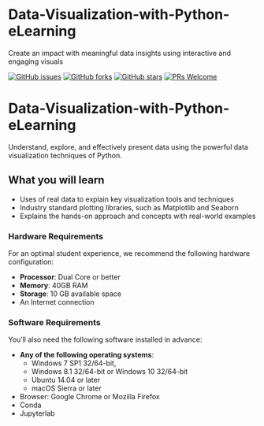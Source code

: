 # Data-Visualization-with-Python-eLearning
Create an impact with meaningful data insights using interactive and engaging visuals

[![GitHub issues](https://img.shields.io/github/issues/TrainingByPackt/Data-Visualization-with-Python-eLearning.svg)](https://github.com/TrainingByPackt/Data-Visualization-with-Python-eLearning/issues)
[![GitHub forks](https://img.shields.io/github/forks/TrainingByPackt/Data-Visualization-with-Python-eLearning.svg)](https://github.com/TrainingByPackt/Data-Visualization-with-Python-eLearning/network)
[![GitHub stars](https://img.shields.io/github/stars/TrainingByPackt/Data-Visualization-with-Python-eLearning.svg)](https://github.com/TrainingByPackt/Data-Visualization-with-Python-eLearning/stargazers)
[![PRs Welcome](https://img.shields.io/badge/PRs-welcome-brightgreen.svg)](https://github.com/TrainingByPackt/Data-Visualization-with-Python-eLearning/pulls)

# Data-Visualization-with-Python-eLearning
Understand, explore, and effectively present data using the powerful data visualization techniques of Python.

## What you will learn
* Uses of real data to explain key visualization tools and techniques
* Industry standard plotting libraries, such as Matplotlib and Seaborn
* Explains the hands-on approach and concepts with real-world examples

### Hardware Requirements
For an optimal student experience, we recommend the following hardware configuration:
* **Processor**: Dual Core or better
* **Memory**: 40GB RAM
* **Storage**: 10 GB available space
* An Internet connection


### Software Requirements
You’ll also need the following software installed in advance:
* **Any of the following operating systems**: 
  * Windows 7 SP1 32/64-bit, 
  * Windows 8.1 32/64-bit or Windows 10 32/64-bit
  * Ubuntu 14.04 or later
  * macOS Sierra or later
* Browser: Google Chrome or Mozilla Firefox
* Conda
* Jupyterlab





